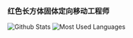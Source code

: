 ### 红色长方体固体定向移动工程师

![Github Stats](https://github-readme-stats.vercel.app/api?username=aiceking&show_icons=true&theme=dark&count_private=true)
![Most Used Languages](https://github-readme-stats.vercel.app/api/top-langs/?username=aiceking&theme=dark&layout=compact)
